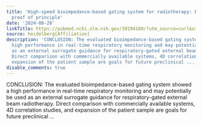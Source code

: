 ```yaml
---
title: 'High-speed bioimpedance-based gating system for radiotherapy: Prototype and
  proof of principle'
date: '2024-08-28'
linkTitle: https://pubmed.ncbi.nlm.nih.gov/39194180/?utm_source=curl&utm_medium=rss&utm_campaign=pubmed-2&utm_content=1FakS-2QOkCT8HsMOQP1bCRQ4YzyumYOmxmF0moLsQ3dFB1E9V&fc=20220326224207&ff=20240829182955&v=2.18.0.post9+e462414
source: heidelberg[Affiliation]
description: 'CONCLUSION: The evaluated bioimpedance-based gating system showed a
  high performance in real-time respiratory monitoring and may potentially be used
  as an external surrogate guidance for respiratory-gated external beam radiotherapy.
  Direct comparison with commercially available systems, 4D correlation studies, and
  expansion of the patient sample are goals for future preclinical ...'
disable_comments: true
---
```

CONCLUSION: The evaluated bioimpedance-based gating system showed a high performance in real-time respiratory monitoring and may potentially be used as an external surrogate guidance for respiratory-gated external beam radiotherapy. Direct comparison with commercially available systems, 4D correlation studies, and expansion of the patient sample are goals for future preclinical ...